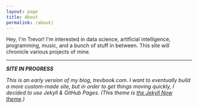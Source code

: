 ```yaml
---
layout: page
title: About
permalink: /about/
---
```


Hey, I'm Trevor! I'm interested in data science, artificial intelligence, programming, music, and a bunch of stuff in between. This site will chronicle various projects of mine. 

---

***SITE IN PROGRESS***

*This is an early version of my blog, trevbook.com. I want to eventually build a more custom-made site, but in order to get things moving quickly, I decided to use Jekyll & GitHub Pages. (This theme is [the Jekyll Now theme](https://www.jekyllnow.com/about/).)*
